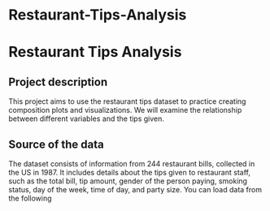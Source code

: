 # Restaurant-Tips-Analysis
# Restaurant Tips Analysis
## Project description
This project aims to use the restaurant tips dataset to practice creating composition plots and visualizations. We will examine the relationship between different variables and the tips given.

## Source of the data
The dataset consists of information from 244 restaurant bills, collected in the US in 1987.
It includes details about the tips given to restaurant staff, such as the total bill, tip amount, gender of the person paying, smoking status, day of the week, time of day, and party size.
You can load data from the following
